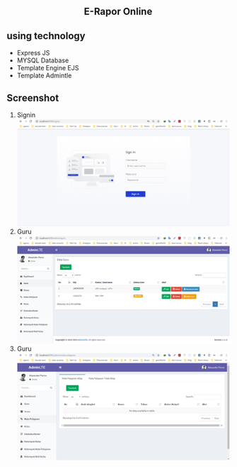 <h2 align="center">E-Rapor Online</h2>

## using technology

- Express JS
- MYSQL Database
- Template Engine EJS
- Template Admintle

## Screenshot

1. Signin
   <img src="screenshot/00. Login All Users.png">
2. Guru
   <img src="screenshot/02. Guru (Read).png">
2. Guru
   <img src="screenshot/03. Mata Pelajaran.png">
